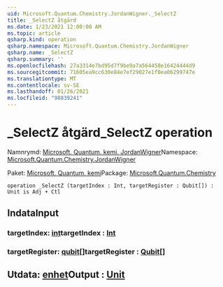 ```yaml
---
uid: Microsoft.Quantum.Chemistry.JordanWigner._SelectZ
title: _SelectZ åtgärd
ms.date: 1/23/2021 12:00:00 AM
ms.topic: article
qsharp.kind: operation
qsharp.namespace: Microsoft.Quantum.Chemistry.JordanWigner
qsharp.name: _SelectZ
qsharp.summary: ''
ms.openlocfilehash: 27a3314e7bd95d7f9be9a7a564458e16424444d9
ms.sourcegitcommit: 71605ea9cc630e84e7ef29027e1f0ea06299747e
ms.translationtype: MT
ms.contentlocale: sv-SE
ms.lasthandoff: 01/26/2021
ms.locfileid: "98839241"
---
```

# <a name="_selectz-operation"></a><span data-ttu-id="df080-102">_SelectZ åtgärd</span><span class="sxs-lookup"><span data-stu-id="df080-102">_SelectZ operation</span></span>

<span data-ttu-id="df080-103">Namnrymd: [Microsoft. Quantum. kemi. JordanWigner](xref:Microsoft.Quantum.Chemistry.JordanWigner)</span><span class="sxs-lookup"><span data-stu-id="df080-103">Namespace: [Microsoft.Quantum.Chemistry.JordanWigner](xref:Microsoft.Quantum.Chemistry.JordanWigner)</span></span>

<span data-ttu-id="df080-104">Paket: [Microsoft. Quantum. kemi](https://nuget.org/packages/Microsoft.Quantum.Chemistry)</span><span class="sxs-lookup"><span data-stu-id="df080-104">Package: [Microsoft.Quantum.Chemistry](https://nuget.org/packages/Microsoft.Quantum.Chemistry)</span></span>




```qsharp
operation _SelectZ (targetIndex : Int, targetRegister : Qubit[]) : Unit is Adj + Ctl
```


## <a name="input"></a><span data-ttu-id="df080-105">Indata</span><span class="sxs-lookup"><span data-stu-id="df080-105">Input</span></span>

### <a name="targetindex--int"></a><span data-ttu-id="df080-106">targetIndex: [int](xref:microsoft.quantum.lang-ref.int)</span><span class="sxs-lookup"><span data-stu-id="df080-106">targetIndex : [Int](xref:microsoft.quantum.lang-ref.int)</span></span>




### <a name="targetregister--qubit"></a><span data-ttu-id="df080-107">targetRegister: [qubit](xref:microsoft.quantum.lang-ref.qubit)[]</span><span class="sxs-lookup"><span data-stu-id="df080-107">targetRegister : [Qubit](xref:microsoft.quantum.lang-ref.qubit)[]</span></span>





## <a name="output--unit"></a><span data-ttu-id="df080-108">Utdata: [enhet](xref:microsoft.quantum.lang-ref.unit)</span><span class="sxs-lookup"><span data-stu-id="df080-108">Output : [Unit](xref:microsoft.quantum.lang-ref.unit)</span></span>

